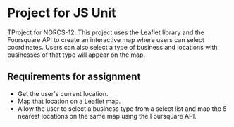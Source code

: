 # Project for JS Unit

TProject for NORCS-12. This project uses the Leaflet library and the Foursquare API to create an interactive map where users can select coordinates. Users can also select a type of business and locations with businesses of that type will appear on the map.

## Requirements for assignment
* Get the user's current location.  
* Map that location on a Leaflet map.  
* Allow the user to select a business type from a select list and map the 5 nearest locations on the same map using the Foursquare API.